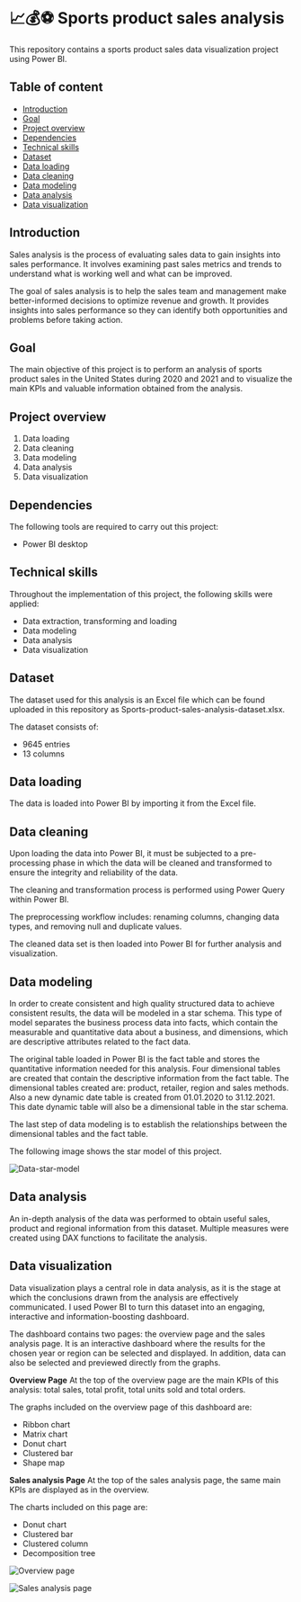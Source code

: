 # 📈💰⚽ Sports product sales analysis

This repository contains a sports product sales data visualization project using Power BI. 

## Table of content
 - [Introduction](https://github.com/BugsAreFriends/PowerBi-Projects/blob/main/README.md#introduction)
 - [Goal](https://github.com/BugsAreFriends/PowerBi-Projects/blob/main/README.md#Goal)
 - [Project overview](https://github.com/BugsAreFriends/PowerBi-Projects/blob/main/README.md#Project-Overview)
 - [Dependencies](https://github.com/BugsAreFriends/PowerBi-Projects/blob/main/README.md#Dependencies)
 - [Technical skills](https://github.com/BugsAreFriends/PowerBi-Projects/blob/main/README.md#Technical-skills)
 - [Dataset](https://github.com/BugsAreFriends/PowerBi-Projects/blob/main/README.md#Data-set)
 - [Data loading](https://github.com/BugsAreFriends/PowerBi-Projects/blob/main/README.md#Data-loading)
 - [Data cleaning](https://github.com/BugsAreFriends/PowerBi-Projects/blob/main/README.md#Data-cleaning)
 - [Data modeling](https://github.com/BugsAreFriends/PowerBi-Projects/blob/main/README.md#Data-exploration)
 - [Data analysis](https://github.com/BugsAreFriends/PowerBi-Projects/blob/main/README.md#Data-visualization)
 - [Data visualization](https://github.com/BugsAreFriends/PowerBi-Projects/blob/main/README.md#Insights)

## Introduction

Sales analysis is the process of evaluating sales data to gain insights into sales performance. It involves examining past sales metrics and trends to understand what is working well and what can be improved.

The goal of sales analysis is to help the sales team and management make better-informed decisions to optimize revenue and growth. It provides insights into sales performance so they can identify both opportunities and problems before taking action.

## Goal
The main objective of this project is to perform an analysis of sports product sales in the United States during 2020 and 2021 and to visualize the main KPIs and valuable information obtained from the analysis. 

## Project overview
1. Data loading
2. Data cleaning
3. Data modeling
4. Data analysis
5. Data visualization

## Dependencies
The following tools are required to carry out this project:

* Power BI desktop

## Technical skills
Throughout the implementation of this project, the following skills were applied: 

* Data extraction, transforming and loading
* Data modeling
* Data analysis
* Data visualization

## Dataset
The dataset used for this analysis is an Excel file which can be found uploaded in this repository as Sports-product-sales-analysis-dataset.xlsx.

The dataset consists of:
* 9645 entries
* 13 columns

## Data loading
The data is loaded into Power BI by importing it from the Excel file.

## Data cleaning
Upon loading the data into Power BI, it must be subjected to a pre-processing phase in which the data will be cleaned and transformed to ensure the integrity and reliability of the data.

The cleaning and transformation process is performed using Power Query within Power BI.

The preprocessing workflow includes: renaming columns, changing data types, and removing null and duplicate values.

The cleaned data set is then loaded into Power BI for further analysis and visualization.

## Data modeling
In order to create consistent and high quality structured data to achieve consistent results, the data will be modeled in a star schema. This type of model separates the business process data into facts, which contain the measurable and quantitative data about a business, and dimensions, which are descriptive attributes related to the fact data.

The original table loaded in Power BI is the fact table and stores the quantitative information needed for this analysis. Four dimensional tables are created that contain the descriptive information from the fact table. The dimensional tables created are: product, retailer, region and sales methods. Also a new dynamic date table is created from 01.01.2020 to 31.12.2021. This date dynamic table will also be a dimensional table in the star schema. 

The last step of data modeling is to establish the relationships between the dimensional tables and the fact table.

The following image shows the star model of this project.

![Data-star-model](https://github.com/user-attachments/assets/757e59f8-ac6d-4ca8-8e23-522883c3d758)

## Data analysis
An in-depth analysis of the data was performed to obtain useful sales, product and regional information from this dataset. Multiple measures were created using DAX functions to facilitate the analysis.

## Data visualization
Data visualization plays a central role in data analysis, as it is the stage at which the conclusions drawn from the analysis are effectively communicated. I used Power BI to turn this dataset into an engaging, interactive and information-boosting dashboard.

The dashboard contains two pages: the overview page and the sales analysis page. It is an interactive dashboard where the results for the chosen year or region can be selected and displayed. In addition, data can also be selected and previewed directly from the graphs.

**Overview Page**
At the top of the overview page are the main KPIs of this analysis: total sales, total profit, total units sold and total orders.

The graphs included on the overview page of this dashboard are:

* Ribbon chart
* Matrix chart
* Donut chart
* Clustered bar
* Shape map

**Sales analysis Page**
At the top of the sales analysis page, the same main KPIs are displayed as in the overview.

The charts included on this page are:

* Donut chart
* Clustered bar
* Clustered column
* Decomposition tree

![Overview page](https://github.com/user-attachments/assets/0d1e85d8-5886-42e7-8c3e-45eef7ef6525)

![Sales analysis page](https://github.com/user-attachments/assets/592d739b-0a5e-4adc-b61f-16cb65ea5575)

